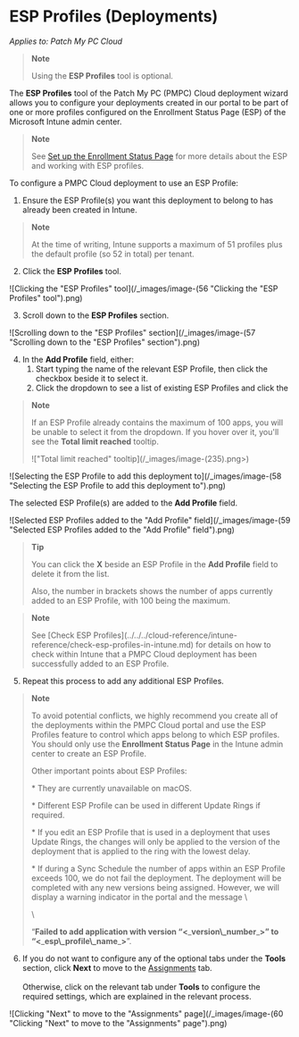 # ESP Profiles (Deployments)

_Applies to: Patch My PC Cloud_

> **Note**
>
> Using the **ESP Profiles** tool is optional.

The **ESP Profiles** tool of the Patch My PC (PMPC) Cloud deployment wizard allows you to configure your deployments created in our portal to be part of one or more profiles configured on the Enrollment Status Page (ESP) of the Microsoft Intune admin center.

> **Note**
>
> See [Set up the Enrollment Status Page](https://learn.microsoft.com/en-us/mem/intune/enrollment/windows-enrollment-status) for more details about the ESP and working with ESP profiles.

To configure a PMPC Cloud deployment to use an ESP Profile:

1. Ensure the ESP Profile(s) you want this deployment to belong to has already been created in Intune.

> **Note**
>
> At the time of writing, Intune supports a maximum of 51 profiles plus the default profile (so 52 in total) per tenant.

2. Click the **ESP Profiles** tool.

![Clicking the "ESP Profiles" tool](/_images/image-(56 "Clicking the \"ESP Profiles\" tool").png)

3. Scroll down to the **ESP Profiles** section.

![Scrolling down to the "ESP Profiles" section](/_images/image-(57 "Scrolling down to the \"ESP Profiles\" section").png)

4. In the **Add Profile** field, either:
   1. Start typing the name of the relevant ESP Profile, then click the checkbox beside it to select it.
   2. Click the dropdown to see a list of existing ESP Profiles and click the

> **Note**
>
> If an ESP Profile already contains the maximum of 100 apps, you will be unable to select it from the dropdown. If you hover over it, you'll see the **Total limit reached** tooltip.
>
> !\["Total limit reached" tooltip]\(/\_images/image-(235).png>)

![Selecting the ESP Profile to add this deployment to](/_images/image-(58 "Selecting the ESP Profile to add this deployment to").png)

The selected ESP Profile(s) are added to the **Add Profile** field.

![Selected ESP Profiles added to the "Add Profile" field](/_images/image-(59 "Selected ESP Profiles added to the \"Add Profile\" field").png)

> **Tip**
>
> You can click the **X** beside an ESP Profile in the **Add Profile** field to delete it from the list.
>
> Also, the number in brackets shows the number of apps currently added to an ESP Profile, with 100 being the maximum.

> **Note**
>
> See \[Check ESP Profiles]\(../../../cloud-reference/intune-reference/check-esp-profiles-in-intune.md) for details on how to check within Intune that a PMPC Cloud deployment has been successfully added to an ESP Profile.

5. Repeat this process to add any additional ESP Profiles.

> **Note**
>
> To avoid potential conflicts, we highly recommend you create all of the deployments within the PMPC Cloud portal and use the ESP Profiles feature to control which apps belong to which ESP profiles. You should only use the **Enrollment Status Page** in the Intune admin center to create an ESP Profile.
>
> Other important points about ESP Profiles:
>
> \* They are currently unavailable on macOS.
>
> \* Different ESP Profile can be used in different Update Rings if required.
>
> \* If you edit an ESP Profile that is used in a deployment that uses Update Rings, the changes will only be applied to the version of the deployment that is applied to the ring with the lowest delay.
>
> \* If during a Sync Schedule the number of apps within an ESP Profile exceeds 100, we do not fail the deployment. The deployment will be completed with any new versions being assigned. However, we will display a warning indicator in the portal and the message \\
>
> \\
>
> “**Failed to add application with version “<**\_**version\\\_number**\_**>” to “<**\_**esp\\\_profile\\\_name**\_**>**”.

6. If you do not want to configure any of the optional tabs under the **Tools** section, click **Next** to move to the [Assignments](../cloud-assignments-deployment-tab.md) tab.\
   \
   Otherwise, click on the relevant tab under **Tools** to configure the required settings, which are explained in the relevant process.

![Clicking "Next" to move to the "Assignments" page](/_images/image-(60 "Clicking \"Next\" to move to the \"Assignments\" page").png)